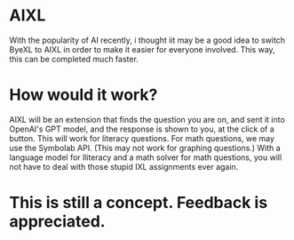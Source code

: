 # AIXL
With the popularity of AI recently, i thought iit may be a good idea to switch  ByeXL to AIXL in order to make it easier for everyone involved. This way, this can be completed much faster.

# How would it work?
AIXL will be an extension that finds the question you are on, and sent it into OpenAI's GPT model, and the response is shown to you, at the click of a button. This will work for literacy questions. For math questions, we may use the Symbolab API. (This may not work for graphing questions.) With a language model for lliteracy and a math solver for math questions, you will not have to deal with those stupid IXL assignments ever again.

# This is still a concept. Feedback is appreciated.
